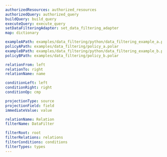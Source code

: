 ```yaml
---
authorizedResources: authorized_resources
authorizedQuery: authorized_query
buildQuery: build_query
executeQuery: execute_query
setDataFilteringAdapter: set_data_filtering_adapter
map: dictionary

exampleAPath: examples/data_filtering/python/data_filtering_example_a.py
policyAPath: examples/data_filtering/policy_a.polar
exampleBPath: examples/data_filtering/python/data_filtering_example_b.py
policyBPath: examples/data_filtering/policy_b.polar

relationFrom: left
relationTo: right
relationName: name

conditionLeft: left
conditionRight: right
conditionOp: cmp

projectionType: source
projectionField: field
immediateValue: value

relationName: Relation
filterName: DataFilter

filterRoot: root
filterRelations: relations
filterConditions: conditions
filterTypes: types
---
```


